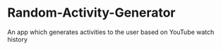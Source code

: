 # Random-Activity-Generator
An app which generates activities to the user based on YouTube watch history
